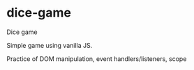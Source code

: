 # dice-game
Dice game

Simple game using vanilla JS.

Practice of DOM manipulation, event handlers/listeners, scope
